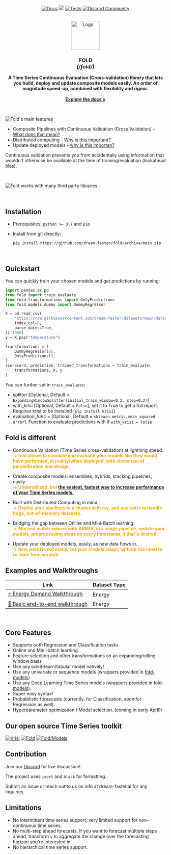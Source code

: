 <!-- # Fold -->

<p align="center">
  <a href="https://dream-faster.github.io/fold/"><img alt="Docs" src="https://img.shields.io/github/actions/workflow/status/dream-faster/fold/docs.yaml?logo=readthedocs"></a>
  <a href="https://codecov.io/gh/dream-faster/fold" ><img src="https://codecov.io/gh/dream-faster/fold/branch/main/graph/badge.svg?token=Z7I2XSF188"/></a>
  <a href="https://github.com/dream-faster/fold/actions/workflows/tests.yaml"><img alt="Tests" src="https://github.com/dream-faster/fold/actions/workflows/tests.yaml/badge.svg"/></a>
  <a href="https://discord.gg/EKJQgfuBpE"><img alt="Discord Community" src="https://img.shields.io/badge/Discord-%235865F2.svg?logo=discord&logoColor=white"></a>
</p>

<!-- PROJECT LOGO -->
<br />
<div align="center">
  <a href="https://dream-faster.github.io/fold/">
    <img src="https://raw.githubusercontent.com/dream-faster/fold/main/docs/images/logo.svg" alt="Logo" width="90" >
  </a>
<h3 align="center"><b>FOLD</b><br> <i>(/fold/)</i></h3>
  <p align="center">
    <b>A Time Series Continuous Evaluation (Cross-validation) library that lets you build, deploy and update composite models easily. An order of magnitude speed-up, combined with flexibility and rigour.</b><br>
    <br/>
    <a href="https://dream-faster.github.io/fold/"><strong>Explore the docs »</strong></a>
  </p>
</div>
<br />

<!-- INTRO -->

![Fold's main features](https://raw.githubusercontent.com/dream-faster/fold/main/docs/images/main_features.svg) 

- Composite Pipelines with Continuous Validation (Cross Validation) - [What does that mean?](#Fold-is-different)
- Distributed computing - [Why is this important?](#Fold-is-different)
- Update deployed models - [why is this importan?](#Fold-is-different)

Continuous validation prevents you from accidentally using information that wouldn't otherwise be available at the time of training/evaluation (lookahead bias).


<br/>

![Fold works with many third party libraries](https://raw.githubusercontent.com/dream-faster/fold/main/docs/images/third_party.svg)


<!-- GETTING STARTED -->
<br/>

## Installation

- Prerequisites: `python >= 3.7` and `pip`

- Install from git directly:
  ```
  pip install https://github.com/dream-faster/fold/archive/main.zip
  ```

<br/>

## Quickstart

You can quickly train your chosen models and get predictions by running:

```python
import pandas as pd
from fold import train_evaluate
from fold.transformations import OnlyPredictions
from fold.models.dummy import DummyRegressor

X = pd.read_csv(
    "https://raw.githubusercontent.com/dream-faster/datasets/main/datasets/weather/historical_hourly_la.csv",
    index_col=0,
    parse_dates=True,
)[:1000]
y = X.pop("temperature")

transformations = [
    DummyRegressor(0),
    OnlyPredictions(),
]
scorecard, prediction, trained_transformations = train_evaluate(
    transformations, X, y
)  
```

You can further set in `train_evaluate`:

- splitter [Optional, Default = `ExpandingWindowSplitter(initial_train_window=0.2, step=0.2)`]
- with_krisi [Optional, Default = `False`], set it to True to get a full report. Requires krisi to be installed (`pip install krisi`)
- evaluation_func = [Optional, Default = `sklearn.metric.mean_squared error`]. Function to evaluate predictions with if `with_krisi = False`




## Fold is different

- Continuous Validation (Time Series cross-validation) at lightning speed.<br/>
  <span style="color:orange;">**→ fold allows to simulate and evaluate your models like they would have performed, in reality/when deployed, with clever use of paralellization and design.**</span>

- Create composite models: ensembles, hybrids, stacking pipelines, easily.<br/>
  <span style="color:orange;">**→ Underutilized, but [the easiest, fastest way to increase performance of your Time Series models.](https://linkinghub.elsevier.com/retrieve/pii/S0169207022001480)**
  </span>

- Built with Distributed Computing in mind.<br/>
  <span style="color:orange;">**→ Deploy your pipelines to a cluster with `ray`, and use `modin` to handle huge, out-of-memory datasets.**</span>

- Bridging the gap between Online and Mini-Batch learning.<br/>
  <span style="color:orange;">**→ Mix and match `xgboost` with ARIMA, in a single pipeline, update your models, preprocessing steps on every timestamp, if that's desired.**</span>

- Update your deployed models, easily, as new data flows in.<br/>
  <span style="color:orange;">**→ Real world is not static. Let your models adapt, without the need to re-train from scratch.**</span>




</li>

<!-- GETTING STARTED -->

## Examples and Walkthroughs

| Link                                                                           | Dataset Type |
| ------------------------------------------------------------------------------ | ------------ |
| [⚡️ Energy Demand Walkthrough](github.com/dream-faster/fold/examples/energy)    | Energy       |
| [🚋 Basic end-to-end walkthrough](github.com/dream-faster/fold/examples/energy) | Energy       |

<br/>

## Core Features

- Supports both Regression and Classification tasks.
- Online and Mini-batch learning.
- Feature selection and other transformations on an expanding/rolling window basis
- Use any scikit-learn/tabular model natively!
- Use any univariate or sequence models (wrappers provided in [fold-models](https://github.com/dream-faster/fold-models)).
- Use any Deep Learning Time Series models (wrappers provided in [fold-models](https://github.com/dream-faster/fold-models)).
- Super easy syntax!
- Probabilistic foreacasts (currently, for Classification, soon for Regression as well).
- Hyperparemeter optimization / Model selection. (coming in early April!)

## Our open source Time Series toolkit

[![Krisi](https://raw.githubusercontent.com/dream-faster/fold/main/docs/images/dream_faster_suite_krisi.svg)](https://github.com/dream-faster/krisi)
[![Fold](https://raw.githubusercontent.com/dream-faster/fold/main/docs/images/dream_faster_suite_fold.svg)](https://github.com/dream-faster/fold)
[![Fold/Models](https://raw.githubusercontent.com/dream-faster/fold/main/docs/images/dream_faster_suite_fold_models.svg)](https://github.com/dream-faster/fold-models)


## Contribution

Join our [Discord](https://discord.gg/EKJQgfuBpE) for live discussion!

The project uses `isort` and `black` for formatting.

Submit an issue or reach out to us on info at dream-faster.ai for any inquiries.


## Limitations

- No intermittent time series support, very limited support for non-continuous time series.
- No multi-step ahead forecasts. If you want to forecast multiple steps ahead, transform `y` to aggregate the change over the forecasting horizon you're interested in.
- No hierarchical time series support.
